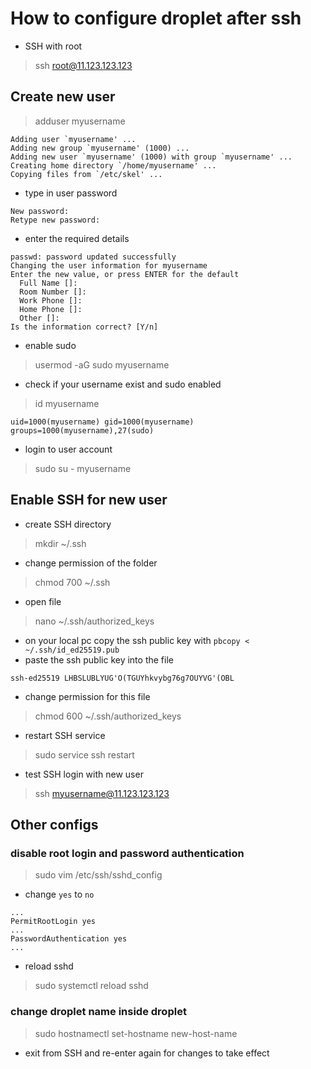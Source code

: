 # How to configure droplet after ssh
- SSH with root
> ssh root@11.123.123.123
## Create new user
> adduser myusername
```
Adding user `myusername' ...
Adding new group `myusername' (1000) ...
Adding new user `myusername' (1000) with group `myusername' ...
Creating home directory `/home/myusername' ...
Copying files from `/etc/skel' ...
```
- type in user password
```
New password:
Retype new password:
```
- enter the required details
```
passwd: password updated successfully
Changing the user information for myusername
Enter the new value, or press ENTER for the default
  Full Name []:
  Room Number []:
  Work Phone []:
  Home Phone []:
  Other []:
Is the information correct? [Y/n]
```
- enable sudo
> usermod -aG sudo myusername
- check if your username exist and sudo enabled
> id myusername
```
uid=1000(myusername) gid=1000(myusername) groups=1000(myusername),27(sudo)
```
- login to user account
> sudo su - myusername
## Enable SSH for new user
- create SSH directory
> mkdir ~/.ssh
- change permission of the folder
> chmod 700 ~/.ssh
- open file
> nano ~/.ssh/authorized_keys
  - on your local pc copy the ssh public key with ```pbcopy < ~/.ssh/id_ed25519.pub```
  - paste the ssh public key into the file
  ```
  ssh-ed25519 LHBSLUBLYUG'O(TGUYhkvybg76g7OUYVG'(OBL
  ```
  - change permission for this file
  > chmod 600 ~/.ssh/authorized_keys
- restart SSH service
> sudo service ssh restart
- test SSH login with new user
> ssh myusername@11.123.123.123
## Other configs
### disable root login and password authentication
> sudo vim /etc/ssh/sshd_config
- change ```yes``` to ```no```
```
...
PermitRootLogin yes
...
PasswordAuthentication yes
...
```
- reload sshd
> sudo systemctl reload sshd
### change droplet name inside droplet
> sudo hostnamectl set-hostname new-host-name
- exit from SSH and re-enter again for changes to take effect
